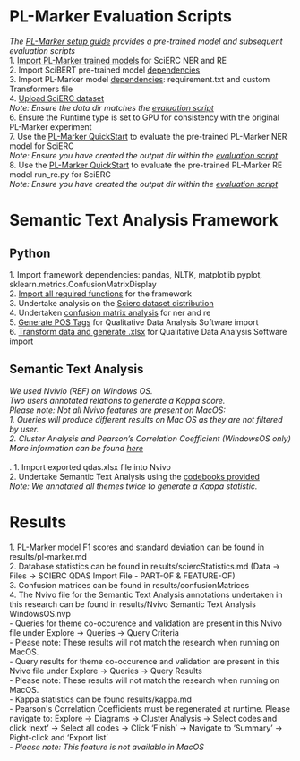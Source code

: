 <h1>PL-Marker Evaluation Scripts</h1>
<em>The  <a href="https://github.com/thunlp/PL-Marker#Setup" target="_blank">PL-Marker setup guide</a> provides a pre-trained model and subsequent evaluation scripts</em>
<br>
1. <a href="https://github.com/thunlp/PL-Marker#Trained-Models" target="_blank">Import PL-Marker trained models</a> for SciERC NER and RE<br>
2. Import SciBERT pre-trained model <a href="https://github.com/thunlp/PL-Marker#training-script" target="_blank"> dependencies</a><br>
3. Import PL-Marker model <a href="https://github.com/thunlp/PL-Marker#Install-dependencies" target="_blank"> dependencies</a>: requirement.txt and custom Transformers file<br>
4. <a href="https://github.com/thunlp/PL-Marker#download-and-preprocess-the-datasets" target="_blank"> Upload SciERC dataset</a><br>
  <em>Note: Ensure the data dir matches the <a href="https://github.com/thunlp/PL-Marker#quick-start" target="_blank"> evaluation script</a></em><br>
6. Ensure the Runtime type is set to GPU for consistency with the original PL-Marker experiment<br>
7. Use the <a href="https://github.com/thunlp/PL-Marker#quick-start" target="_blank">PL-Marker QuickStart</a> to evaluate the pre-trained PL-Marker NER model for SciERC<br>
   <em>Note: Ensure you have created the output dir within the <a href="https://github.com/thunlp/PL-Marker#quick-start" target="_blank">evaluation script</a></em><br>
8. Use the <a href="https://github.com/thunlp/PL-Marker#quick-start" target="_blank">PL-Marker QuickStart</a> to evaluate the pre-trained PL-Marker RE model run_re.py for SciERC<br>
   <em>Note: Ensure you have created the output dir within the <a href="https://github.com/thunlp/PL-Marker#quick-start" target="_blank">evaluation script</a></em>

<h1>Semantic Text Analysis Framework</h1>

<h2>Python</h2>
1. Import framework dependencies: pandas, NLTK, matplotlib.pyplot, sklearn.metrics.ConfusionMatrixDisplay<br>
2. <a href="https://github.com/mtclevans/semantictextanalysis/blob/main/framework/functions.py" target="_blank">Import all required functions</a> for the framework<br>
3. Undertake analysis on the <a href="https://github.com/mtclevans/semantictextanalysis/tree/main/framework/sciercanalysis" target="_blank">Scierc dataset distribution</a><br>
4. Undertaken <a href="https://github.com/mtclevans/semantictextanalysis/tree/main/framework/confusionmatrices" target="_blank">confusion matrix analysis</a> for ner and re<br>
5. <a href="https://github.com/mtclevans/semantictextanalysis/blob/main/framework/posTags.py" target="_blank">Generate POS Tags</a> for Qualitative Data Analysis Software import<br>
6. <a href="https://github.com/mtclevans/semantictextanalysis/blob/main/framework/qdas/dataTransform.py" target="_blank">Transform data and generate .xlsx</a> for Qualitative Data Analysis Software import

<h2>Semantic Text Analysis</h2>
<em>We used Nvivio (REF) on Windows OS.</em><br>
<em>Two users annotated relations to generate a Kappa score.</em><br>
<em>Please note: Not all Nvivo features are present on MacOS:</em><br>
<em>1. Queries will produce different results on Mac OS as they are not filtered by user.</em><br>
<em>2. Cluster Analysis and Pearson’s Correlation Coefficient (WindowsOS only)</em><br>
<em>More information can be found <a href="https://help-nv.qsrinternational.com/20/mac/Content/projects-teamwork/work-with-projects-windows-mac.htm" target="_blank">here</a></em><br><br>.
1. Import exported qdas.xlsx file into Nvivo<br>
2. Undertake Semantic Text Analysis using the <a href="https://github.com/mtclevans/semantictextanalysis/blob/main/framework/codebooks.md" target="_blank">codebooks provided</a><br>
<em>Note: We annotated all themes twice to generate a Kappa statistic.</em>

<h1>Results</h1>
1. PL-Marker model F1 scores and standard deviation can be found in results/pl-marker.md<br>
2. Database statistics can be found in results/sciercStatistics.md (Data -> Files -> SCIERC QDAS Import File - PART-OF & FEATURE-OF)<br>
3. Confusion matrices can be found in results/confusionMatrices<br>
4. The Nvivo file for the Semantic Text Analysis annotations undertaken in this research can be found in results/Nvivo Semantic Text Analysis WindowsOS.nvp<br>
- Queries for theme co-occurence and validation are present in this Nvivo file under Explore -> Queries -> Query Criteria<br>
- Please note: These results will not match the research when running on MacOS.<br>
- Query results for theme co-occurence and validation are present in this Nvivo file under Explore -> Queries -> Query Results<br>
- Please note: These results will not match the research when running on MacOS.<br>
- Kappa statistics can be found results/kappa.md<br>
- Pearson's Correlation Coefficients must be regenerated at runtime. Please navigate to: Explore -> Diagrams -> Cluster Analysis -> Select codes and click ‘next’ -> Select all codes -> Click ‘Finish’ -> Navigate to ‘Summary’ -> Right-click and ‘Export list’<br>
- <em>Please note: This feature is not available in MacOS</em>
